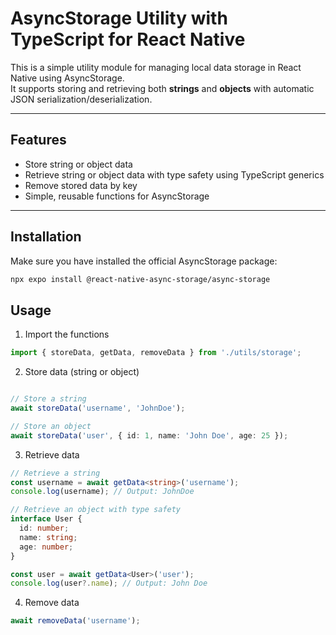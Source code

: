 # AsyncStorage Utility with TypeScript for React Native

This is a simple utility module for managing local data storage in React Native using AsyncStorage.  
It supports storing and retrieving both **strings** and **objects** with automatic JSON serialization/deserialization.  

---

## Features

- Store string or object data
- Retrieve string or object data with type safety using TypeScript generics
- Remove stored data by key
- Simple, reusable functions for AsyncStorage

---

## Installation

Make sure you have installed the official AsyncStorage package:

```bash
npx expo install @react-native-async-storage/async-storage
```

## Usage
1. Import the functions
```typescript
import { storeData, getData, removeData } from './utils/storage';
```
2. Store data (string or object)
```typescript

// Store a string
await storeData('username', 'JohnDoe');

// Store an object
await storeData('user', { id: 1, name: 'John Doe', age: 25 });
```

3. Retrieve data
```typescript
// Retrieve a string
const username = await getData<string>('username');
console.log(username); // Output: JohnDoe

// Retrieve an object with type safety
interface User {
  id: number;
  name: string;
  age: number;
}

const user = await getData<User>('user');
console.log(user?.name); // Output: John Doe
```

4. Remove data
```typescript
await removeData('username');
```